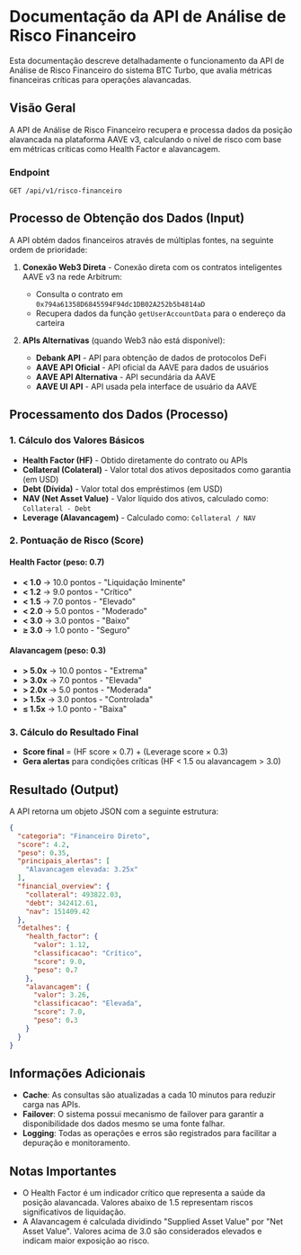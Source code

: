 # Documentação da API de Análise de Risco Financeiro

Esta documentação descreve detalhadamente o funcionamento da API de Análise de Risco Financeiro do sistema BTC Turbo, que avalia métricas financeiras críticas para operações alavancadas.

## Visão Geral

A API de Análise de Risco Financeiro recupera e processa dados da posição alavancada na plataforma AAVE v3, calculando o nível de risco com base em métricas críticas como Health Factor e alavancagem.

### Endpoint

```
GET /api/v1/risco-financeiro
```

## Processo de Obtenção dos Dados (Input)

A API obtém dados financeiros através de múltiplas fontes, na seguinte ordem de prioridade:

1. **Conexão Web3 Direta** - Conexão direta com os contratos inteligentes AAVE v3 na rede Arbitrum:
   - Consulta o contrato em `0x794a61358D6845594F94dc1DB02A252b5b4814aD`
   - Recupera dados da função `getUserAccountData` para o endereço da carteira

2. **APIs Alternativas** (quando Web3 não está disponível):
   - **Debank API** - API para obtenção de dados de protocolos DeFi
   - **AAVE API Oficial** - API oficial da AAVE para dados de usuários
   - **AAVE API Alternativa** - API secundária da AAVE
   - **AAVE UI API** - API usada pela interface de usuário da AAVE

## Processamento dos Dados (Processo)

### 1. Cálculo dos Valores Básicos

- **Health Factor (HF)** - Obtido diretamente do contrato ou APIs
- **Collateral (Colateral)** - Valor total dos ativos depositados como garantia (em USD)
- **Debt (Dívida)** - Valor total dos empréstimos (em USD)
- **NAV (Net Asset Value)** - Valor líquido dos ativos, calculado como: `Collateral - Debt`
- **Leverage (Alavancagem)** - Calculado como: `Collateral / NAV`

### 2. Pontuação de Risco (Score)

#### Health Factor (peso: 0.7)
- **< 1.0** → 10.0 pontos - "Liquidação Iminente"
- **< 1.2** → 9.0 pontos - "Crítico"
- **< 1.5** → 7.0 pontos - "Elevado"
- **< 2.0** → 5.0 pontos - "Moderado"
- **< 3.0** → 3.0 pontos - "Baixo"
- **≥ 3.0** → 1.0 ponto - "Seguro"

#### Alavancagem (peso: 0.3)
- **> 5.0x** → 10.0 pontos - "Extrema"
- **> 3.0x** → 7.0 pontos - "Elevada"
- **> 2.0x** → 5.0 pontos - "Moderada"
- **> 1.5x** → 3.0 pontos - "Controlada"
- **≤ 1.5x** → 1.0 ponto - "Baixa"

### 3. Cálculo do Resultado Final
- **Score final** = (HF score × 0.7) + (Leverage score × 0.3)
- **Gera alertas** para condições críticas (HF < 1.5 ou alavancagem > 3.0)

## Resultado (Output)

A API retorna um objeto JSON com a seguinte estrutura:

```json
{
  "categoria": "Financeiro Direto",
  "score": 4.2,
  "peso": 0.35,
  "principais_alertas": [
    "Alavancagem elevada: 3.25x"
  ],
  "financial_overview": {
    "collateral": 493822.03,
    "debt": 342412.61,
    "nav": 151409.42
  },
  "detalhes": {
    "health_factor": {
      "valor": 1.12,
      "classificacao": "Crítico",
      "score": 9.0,
      "peso": 0.7
    },
    "alavancagem": {
      "valor": 3.26,
      "classificacao": "Elevada",
      "score": 7.0,
      "peso": 0.3
    }
  }
}
```

## Informações Adicionais

- **Cache**: As consultas são atualizadas a cada 10 minutos para reduzir carga nas APIs.
- **Failover**: O sistema possui mecanismo de failover para garantir a disponibilidade dos dados mesmo se uma fonte falhar.
- **Logging**: Todas as operações e erros são registrados para facilitar a depuração e monitoramento.

## Notas Importantes

- O Health Factor é um indicador crítico que representa a saúde da posição alavancada. Valores abaixo de 1.5 representam riscos significativos de liquidação.
- A Alavancagem é calculada dividindo "Supplied Asset Value" por "Net Asset Value". Valores acima de 3.0 são considerados elevados e indicam maior exposição ao risco.